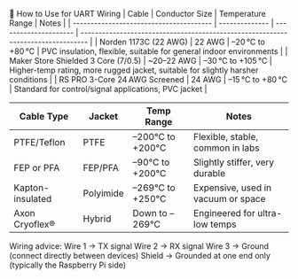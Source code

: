 🔧 How to Use for UART Wiring
| Cable                                   | Conductor Size | Temperature Range     | Notes                                                                            |
| --------------------------------------- | -------------- | --------------------- | -------------------------------------------------------------------------------- |
| Norden 1173C (22 AWG)               | 22 AWG         | –20 °C to +80 °C  | PVC insulation, flexible, suitable for general indoor environments               |
| Maker Store Shielded 3 Core (7/0.5) | \~20–22 AWG    | –30 °C to +105 °C | Higher-temp rating, more rugged jacket, suitable for slightly harsher conditions |
| RS PRO 3-Core 24 AWG Screened       | 24 AWG         | –15 °C to +80 °C  | Standard for control/signal applications, PVC jacket                             |
 
| Cable Type       | Jacket    | Temp Range       | Notes                              |
| ---------------- | --------- | ---------------- | ---------------------------------- |
| PTFE/Teflon      | PTFE      | –200°C to +200°C | Flexible, stable, common in labs   |
| FEP or PFA       | FEP/PFA   | –90°C to +200°C  | Slightly stiffer, very durable     |
| Kapton-insulated | Polyimide | –269°C to +250°C | Expensive, used in vacuum or space |
| Axon Cryoflex®   | Hybrid    | Down to –269°C   | Engineered for ultra-low temps     |

Wiring advice:
Wire 1 → TX signal
Wire 2 → RX signal
Wire 3 → Ground (connect directly between devices)
Shield → Grounded at one end only (typically the Raspberry Pi side)